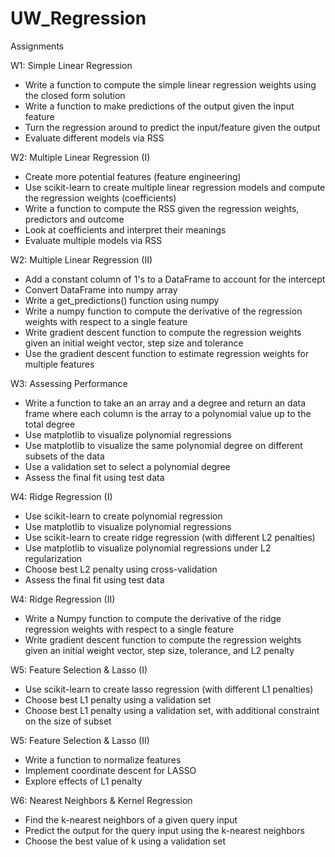 # UW_Regression

Assignments

W1: Simple Linear Regression
- Write a function to compute the simple linear regression weights using the closed form solution
- Write a function to make predictions of the output given the input feature
- Turn the regression around to predict the input/feature given the output
- Evaluate different models via RSS 

W2: Multiple Linear Regression (I)
- Create more potential features (feature engineering)
- Use scikit-learn to create multiple linear regression models and compute the regression weights (coefficients)
- Write a function to compute the RSS given the regression weights, predictors and outcome
- Look at coefficients and interpret their meanings
- Evaluate multiple models via RSS

W2: Multiple Linear Regression (II)
- Add a constant column of 1's to a DataFrame to account for the intercept
- Convert DataFrame into numpy array
- Write a get_predictions() function using numpy
- Write a numpy function to compute the derivative of the regression weights with respect to a single feature
- Write gradient descent function to compute the regression weights given an initial weight vector, step size and tolerance
- Use the gradient descent function to estimate regression weights for multiple features

W3: Assessing Performance
- Write a function to take an an array and a degree and return an data frame where each column is the array to a polynomial value up to the total degree
- Use matplotlib to visualize polynomial regressions
- Use matplotlib to visualize the same polynomial degree on different subsets of the data
- Use a validation set to select a polynomial degree
- Assess the final fit using test data

W4: Ridge Regression (I)
- Use scikit-learn to create polynomial regression
- Use matplotlib to visualize polynomial regressions
- Use scikit-learn to create ridge regression (with different L2 penalties)
- Use matplotlib to visualize polynomial regressions under L2 regularization
- Choose best L2 penalty using cross-validation
- Assess the final fit using test data

W4: Ridge Regression (II)
- Write a Numpy function to compute the derivative of the ridge regression weights with respect to a single feature
- Write gradient descent function to compute the regression weights given an initial weight vector, step size, tolerance, and L2 penalty

W5: Feature Selection & Lasso (I)
- Use scikit-learn to create lasso regression (with different L1 penalties)
- Choose best L1 penalty using a validation set
- Choose best L1 penalty using a validation set, with additional constraint on the size of subset

W5: Feature Selection & Lasso (II)
- Write a function to normalize features
- Implement coordinate descent for LASSO
- Explore effects of L1 penalty

W6: Nearest Neighbors & Kernel Regression
- Find the k-nearest neighbors of a given query input
- Predict the output for the query input using the k-nearest neighbors
- Choose the best value of k using a validation set
